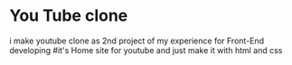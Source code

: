 # You Tube clone
i make youtube clone as 2nd project of my experience for Front-End developing 
#it's Home site for youtube and just make it with html and css
